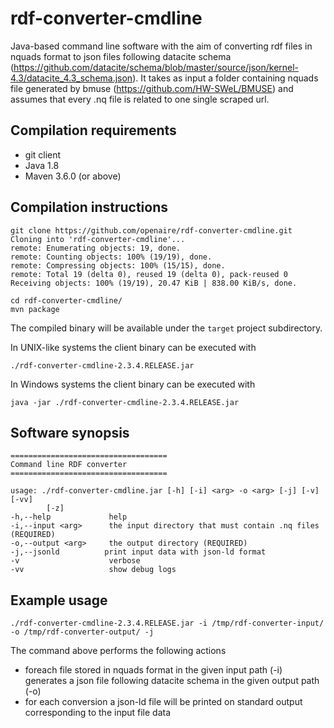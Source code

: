 # rdf-converter-cmdline
Java-based command line software with the aim of converting rdf files in nquads format to json files following datacite schema
(https://github.com/datacite/schema/blob/master/source/json/kernel-4.3/datacite_4.3_schema.json).
It takes as input a folder containing nquads file generated by bmuse (https://github.com/HW-SWeL/BMUSE) 
and assumes that every .nq file is related to one single scraped url.

## Compilation requirements
- git client
- Java 1.8
- Maven 3.6.0 (or above)

## Compilation instructions

```
git clone https://github.com/openaire/rdf-converter-cmdline.git                                                                                                   
Cloning into 'rdf-converter-cmdline'...
remote: Enumerating objects: 19, done.
remote: Counting objects: 100% (19/19), done.
remote: Compressing objects: 100% (15/15), done.
remote: Total 19 (delta 0), reused 19 (delta 0), pack-reused 0
Receiving objects: 100% (19/19), 20.47 KiB | 838.00 KiB/s, done.

cd rdf-converter-cmdline/
mvn package
```

The compiled binary will be available under the `target` project subdirectory.

In UNIX-like systems the client binary can be executed with

```
./rdf-converter-cmdline-2.3.4.RELEASE.jar 
```

In Windows systems the client binary can be executed with
```
java -jar ./rdf-converter-cmdline-2.3.4.RELEASE.jar 
```


## Software synopsis

``` 
===================================
Command line RDF converter
===================================

usage: ./rdf-converter-cmdline.jar [-h] [-i] <arg> -o <arg> [-j] [-v] [-vv]
        [-z]
-h,--help             help
-i,--input <arg>      the input directory that must contain .nq files (REQUIRED)
-o,--output <arg>     the output directory (REQUIRED)
-j,--jsonld          print input data with json-ld format
-v                    verbose
-vv                   show debug logs

```


## Example usage

```
./rdf-converter-cmdline-2.3.4.RELEASE.jar -i /tmp/rdf-converter-input/ -o /tmp/rdf-converter-output/ -j
```

The command above performs the following actions
- foreach file stored in nquads format in the given input path (-i) generates a json file following datacite schema in the given output path (-o)
- for each conversion a json-ld file will be printed on standard output corresponding to the input file data


